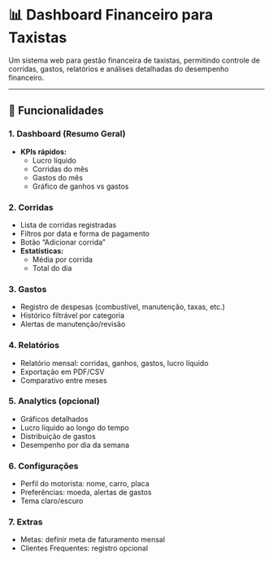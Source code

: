 # 📊 Dashboard Financeiro para Taxistas

Um sistema web para gestão financeira de taxistas, permitindo controle de corridas, gastos, relatórios e análises detalhadas do desempenho financeiro.

---

## 📝 Funcionalidades

### 1. Dashboard (Resumo Geral)
- **KPIs rápidos:**
    - Lucro líquido
    - Corridas do mês
    - Gastos do mês
    - Gráfico de ganhos vs gastos

### 2. Corridas
- Lista de corridas registradas
- Filtros por data e forma de pagamento
- Botão “Adicionar corrida”
- **Estatísticas:**
    - Média por corrida
    - Total do dia

### 3. Gastos
- Registro de despesas (combustível, manutenção, taxas, etc.)
- Histórico filtrável por categoria
- Alertas de manutenção/revisão

### 4. Relatórios
- Relatório mensal: corridas, ganhos, gastos, lucro líquido
- Exportação em PDF/CSV
- Comparativo entre meses

### 5. Analytics (opcional)
- Gráficos detalhados
- Lucro líquido ao longo do tempo
- Distribuição de gastos
- Desempenho por dia da semana

### 6. Configurações
- Perfil do motorista: nome, carro, placa
- Preferências: moeda, alertas de gastos
- Tema claro/escuro

### 7. Extras
- Metas: definir meta de faturamento mensal
- Clientes Frequentes: registro opcional
